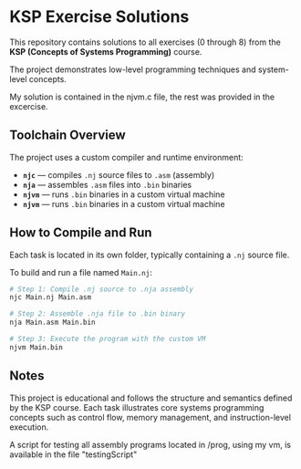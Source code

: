 # KSP Exercise Solutions

This repository contains solutions to all exercises (0 through 8) from the **KSP (Concepts of Systems Programming)** course.

The project demonstrates low-level programming techniques and system-level concepts.

My solution is contained in the njvm.c file, the rest was provided in the excercise.
## Toolchain Overview

The project uses a custom compiler and runtime environment:

- **`njc`** — compiles `.nj` source files to `.asm` (assembly)
- **`nja`** — assembles `.asm` files into `.bin` binaries
- **`njvm`** — runs `.bin` binaries in a custom virtual machine
- **`njvm`** — runs `.bin` binaries in a custom virtual machine

## How to Compile and Run

Each task is located in its own folder, typically containing a `.nj` source file.

To build and run a file named `Main.nj`:

```bash
# Step 1: Compile .nj source to .nja assembly
njc Main.nj Main.asm

# Step 2: Assemble .nja file to .bin binary
nja Main.asm Main.bin

# Step 3: Execute the program with the custom VM
njvm Main.bin
```
## Notes
This project is educational and follows the structure and semantics defined by the KSP course. Each task illustrates core systems programming concepts such as control flow, memory management, and instruction-level execution.

A script for testing all assembly programs located in /prog, using my vm, is available in the file "testingScript"
